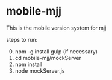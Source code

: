 # mobile-mjj
This is the mobile version system for mjj

steps to run:

0. npm -g install gulp (if necessary)
1. cd mobile-mjj/mockServer
2. npm install
3. node mockServer.js
